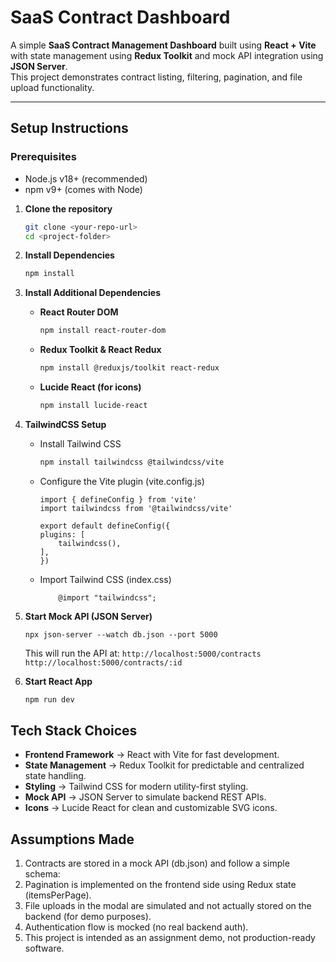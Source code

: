 # SaaS Contract Dashboard

A simple **SaaS Contract Management Dashboard** built using **React + Vite** with state management using **Redux Toolkit** and mock API integration using **JSON Server**.  
This project demonstrates contract listing, filtering, pagination, and file upload functionality.

---

## Setup Instructions

### Prerequisites
- Node.js v18+ (recommended)
- npm v9+ (comes with Node)

1. **Clone the repository**
   ```bash
   git clone <your-repo-url>
   cd <project-folder>
   ```

2. **Install Dependencies**
    ```bash
    npm install
    ```

3. **Install Additional Dependencies**
    - **React Router DOM**
        ```bash
        npm install react-router-dom
        ```
    - **Redux Toolkit & React Redux**
        ```bash
        npm install @reduxjs/toolkit react-redux
        ```
    - **Lucide React (for icons)**
        ```bash
        npm install lucide-react
        ```


4. **TailwindCSS Setup**
    - Install Tailwind CSS
        ```bash
        npm install tailwindcss @tailwindcss/vite
        ```
    - Configure the Vite plugin (vite.config.js)
        ```
        import { defineConfig } from 'vite'
        import tailwindcss from '@tailwindcss/vite'

        export default defineConfig({
        plugins: [
            tailwindcss(),
        ],
        })
        ```
    - Import Tailwind CSS (index.css)
        ```
            @import "tailwindcss";
        ```

5. **Start Mock API (JSON Server)**
    ```
    npx json-server --watch db.json --port 5000
    ```
    This will run the API at:
        ```
        http://localhost:5000/contracts
        ```
        ```
        http://localhost:5000/contracts/:id
        ```

6. **Start React App**
    ```bash
    npm run dev
    ```


## Tech Stack Choices

- **Frontend Framework** → React with Vite for fast development.
- **State Management** → Redux Toolkit for predictable and centralized state handling.
- **Styling** → Tailwind CSS for modern utility-first styling.
- **Mock API** → JSON Server to simulate backend REST APIs.
- **Icons** → Lucide React for clean and customizable SVG icons.

## Assumptions Made
1. Contracts are stored in a mock API (db.json) and follow a simple schema:
2. Pagination is implemented on the frontend side using Redux state (itemsPerPage).
3. File uploads in the modal are simulated and not actually stored on the backend (for demo purposes).
4. Authentication flow is mocked (no real backend auth).
5. This project is intended as an assignment demo, not production-ready software.